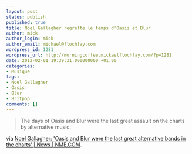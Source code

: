 ```yaml
---
layout: post
status: publish
published: true
title: Noel Gallagher regrette le temps d'Oasis et Blur
author: mick
author_login: mick
author_email: mickael@flochlay.com
wordpress_id: 1281
wordpress_url: http://morningcoffee.mickaelflochlay.com/?p=1281
date: 2012-02-01 19:39:31.000000000 +01:00
categories:
- Musique
tags:
- Noel Gallagher
- Oasis
- Blur
- Britpop
comments: []
---
```

<blockquote>The days of Oasis and Blur were the last great assault on the charts by alternative music.</blockquote>
via <a href="http://www.nme.com/news/noel-gallagher/61305">Noel Gallagher: 'Oasis and Blur were the last great alternative bands in the charts' | News | NME.COM</a>.
